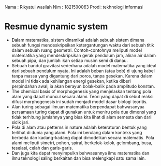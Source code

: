 Nama : Rikyatul wasilah
Nim  : 1821500063
Prodi: tekhnologi informasi

# Resmue dynamic system

- Dalam matematika, sistem dinamikal adalah sebuah sistem dimana sebuah fungsi mendeskripsikan ketergantungan waktu dari sebuah titik dalam sebuah ruang geometri. Contoh-contohnya meliputi model matematika yang mendeskripsikan gerak pendulum jam, aliran air dalam sebuah pipa, dan jumlah ikan setiap musim semi di danau.
- Sebuah bandul gravitasi sederhana adalah model matematika yang ideal dari sebuah pendulum nyata. Ini adalah beban (atau bob) di ujung kabel tanpa massa yang digantung dari poros, tanpa gesekan. Karena dalam model ini tidak ada kehilangan energi gesekan, ketika diberi perpindahan awal, ia akan berayun bolak-balik pada amplitudo konstan.
- The chemical basis of morphogenesis yang menjelaskan tentang pola alam yang dapat muncul secara alami. Teori yang dapat di sebut reaksi difusi morphogenesis ini sudah menjadi model dasar biologi teoritis.
- Alan turing sebagai ilmuan matematika berpendapat bahwasanyaa persamaan turing dapat di gunakan untuk meniru pola dua dimensi yang tidak terhitung jumlahnya yang bisa kita lihat di alam semesta dan dari sidik jari.
- Pola di alam atau petterns in nature adalah keteraturan bentuk yang terlihat di dunia yang alami. Pola ini berulang dalam konteks yang berbeda dan kadang-kadang dapat dimodelkan secara matematis. Pola alami meliputi simetri, pohon, spiral, berkelok-kelok, gelombang, busa, teselasi, celah dan garis-garis.
- Dan juga kita dapat menyimpulkn bahwasannya ilmu matematika dan ilmu teknologi saling berkaitan dan bisa melengkapi satu sama lain.
